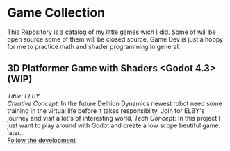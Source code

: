 # Game Collection 

This Repository is a catalog of my little games wich I did. Some of will be open source some of them will be closed source. Game Dev is just a hoppy for me to practice math and shader programming in general.


## 3D Platformer Game with Shaders <Godot 4.3> (WIP)
*Titile: ELBY* <br>
*Creative Concept:* In the future Delhion Dynamics newest robot need some training in the virtual life before it takes responsibilty. Join for ELBY's journey and visit a lot's of interesting world.
*Tech Concept:* In this project I just want to play around with Godot and create a low scope beutiful game. later... <br>
[Follow the development](https://github.com/martonban/ELBY)
